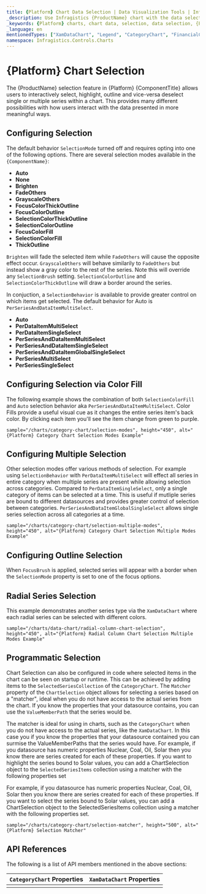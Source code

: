 ```yaml
---
title: {Platform} Chart Data Selection | Data Visualization Tools | Infragistics
_description: Use Infragistics {ProductName} chart with the data selection!
_keywords: {Platform} charts, chart data, selection, data selection, {ProductName}, Infragistics
_language: en
mentionedTypes: ["XamDataChart", "Legend", "CategoryChart", "FinancialChart", "XamDataLegend", "DataToolTipLayer"]
namespace: Infragistics.Controls.Charts
---
```


# {Platform} Chart Selection

The {ProductName} selection feature in {Platform} {ComponentTitle} allows users to interactively select, highlight, outline and vice-versa deselect single or multiple series within a chart. This provides many different possibilities with how users interact with the data presented in more meaningful ways.

## Configuring Selection

The default behavior `SelectionMode` turned off and requires opting into one of the following options. There are several selection modes available in the `{ComponentName}`:

- **Auto** 
- **None**
- **Brighten**
- **FadeOthers**
- **GrayscaleOthers**
- **FocusColorThickOutline**
- **FocusColorOutline**
- **SelectionColorThickOutline**
- **SelectionColorOutline**
- **FocusColorFill**
- **SelectionColorFill**
- **ThickOutline**

`Brighten` will fade the selected item while `FadeOthers` will cause the opposite effect occur.
`GrayscaleOthers` will behave similarily to `FadeOthers` but instead show a gray color to the rest of the series. Note this will override any `SelectionBrush` setting.
`SelectionColorOutline` and `SelectionColorThickOutline` will draw a border around the series.

In conjuction, a `SelectionBehavior` is available to provide greater control on which items get selected. The default behavior for Auto is `PerSeriesAndDataItemMultiSelect`.

- **Auto** 
- **PerDataItemMultiSelect**
- **PerDataItemSingleSelect**
- **PerSeriesAndDataItemMultiSelect**
- **PerSeriesAndDataItemSingleSelect**
- **PerSeriesAndDataItemGlobalSingleSelect**
- **PerSeriesMultiSelect**
- **PerSeriesSingleSelect**

## Configuring Selection via Color Fill

The following example shows the combination of both `SelectionColorFill` and `Auto` selection behavior aka `PerSeriesAndDataItemMultiSelect`. Color Fills provide a useful visual cue as it changes the entire series item's back color. By clicking each item you'll see the item change from green to purple. 


`sample="/charts/category-chart/selection-modes", height="450", alt="{Platform} Category Chart Selection Modes Example"`

## Configuring Multiple Selection

Other selection modes offer various methods of selection. For example using `SelectionBehavior` with `PerDataItemMultiSelect` will effect all series in entire category when multiple series are present while allowing selection across categories. Compared to `PerDataItemSingleSelect`, only a single category of items can be selected at a time. This is useful if mutliple series are bound to different datasources and provides greater control of selection between categories.
`PerSeriesAndDataItemGlobalSingleSelect` allows single series selection across all categories at a time.

`sample="/charts/category-chart/selection-multiple-modes", height="450", alt="{Platform} Category Chart Selection Multiple Modes Example"`

## Configuring Outline Selection

When `FocusBrush` is applied, selected series will appear with a border when the `SelectionMode` property is set to one of the focus options.

## Radial Series Selection

This example demonstrates another series type via the `XamDataChart` where each radial series can be selected with different colors.

`sample="/charts/data-chart/radial-column-chart-selection", height="450", alt="{Platform} Radial Column Chart Selection Multiple Modes Example"`

## Programmatic Selection
Chart Selection can also be configured in code where selected items in the chart can be seen on startup or runtime. This can be achieved by adding items to the `SelectedSeriesCollection` of the `CategoryChart`. The `Matcher` property of the `ChartSelection` object allows for selecting a series based on a "matcher", ideal when you do not have access to the actual series from the chart. If you know the properties that your datasource contains, you can use the `ValueMemberPath` that the series would be. 

The matcher is ideal for using in charts, such as the `CategoryChart` when you do not have access to the actual series, like the `XamDataChart`. In this case you if you know the properties that your datasource contained you can surmise the ValueMemberPaths that the series would have. For example, if you datasource has numeric properties Nuclear, Coal, Oil, Solar then you know there are series created for each of these properties. If you want to highlight the series bound to Solar values, you can add a ChartSelection object to the `SelectedSeriesItems` collection using a matcher with the following properties set
   
For example, if you datasource has numeric properties Nuclear, Coal, Oil, Solar then you know there are series created for each of these properties. If you want to select the series bound to Solar values, you can add a ChartSelection object to the SelectedSeriesItems collection using a matcher with the following properties set.

 `sample="/charts/category-chart/selection-matcher", height="500", alt="{Platform} Selection Matcher"`

## API References

The following is a list of API members mentioned in the above sections:

| `CategoryChart` Properties                    | `XamDataChart` Properties | 
| ----------------------------------------------|---------------------------|
|                                               |                           |
